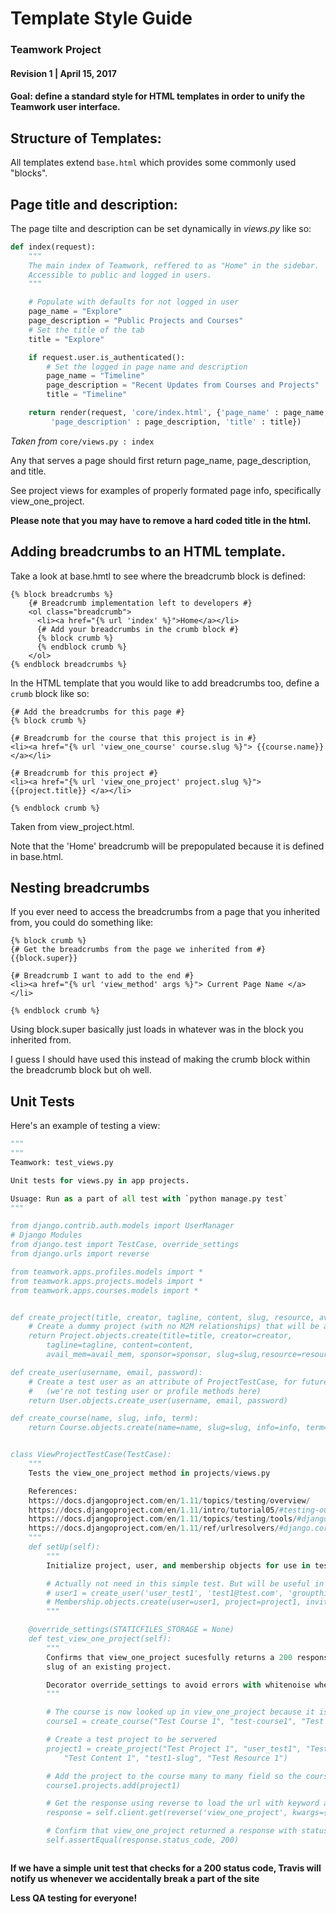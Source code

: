 Template Style Guide
======
### Teamwork Project
#### Revision 1 | April 15, 2017

#### Goal: define a standard style for HTML templates in order to unify the Teamwork user interface.

## Structure of Templates:

All templates extend `base.html` which provides some commonly used "blocks".

## Page title and description:
The page tilte and description can be set dynamically in *views.py* like so:

```python
def index(request):
    """
    The main index of Teamwork, reffered to as "Home" in the sidebar. 
    Accessible to public and logged in users.
    """

    # Populate with defaults for not logged in user
    page_name = "Explore"
    page_description = "Public Projects and Courses"
    # Set the title of the tab
    title = "Explore"

    if request.user.is_authenticated():
        # Set the logged in page name and description
        page_name = "Timeline"
        page_description = "Recent Updates from Courses and Projects"
        title = "Timeline"

    return render(request, 'core/index.html', {'page_name' : page_name,
         'page_description' : page_description, 'title' : title})
```
*Taken from* `core/views.py : index`


Any that serves a page should first return page_name, page_description, and title.

See project views for examples of properly formated page info, specifically view_one_project.

**Please note that you may have to remove a hard coded title in the html.**

## Adding breadcrumbs to an HTML template.

Take a look at base.hmtl to see where the breadcrumb block is defined:
```
{% block breadcrumbs %}
    {# Breadcrumb implementation left to developers #}
    <ol class="breadcrumb">
      <li><a href="{% url 'index' %}">Home</a></li>
      {# Add your breadcrumbs in the crumb block #}
      {% block crumb %}
      {% endblock crumb %}
    </ol>
{% endblock breadcrumbs %}
```

In the HTML template that you would like to add breadcrumbs too, define a `crumb` block like so:
```
{# Add the breadcrumbs for this page #}
{% block crumb %}

{# Breadcrumb for the course that this project is in #}
<li><a href="{% url 'view_one_course' course.slug %}"> {{course.name}} </a></li>

{# Breadcrumb for this project #}
<li><a href="{% url 'view_one_project' project.slug %}"> {{project.title}} </a></li>

{% endblock crumb %}
```
Taken from view_project.html.

Note that the 'Home' breadcrumb will be prepopulated because it is defined in base.html.

## Nesting breadcrumbs

If you ever need to access the breadcrumbs from a page that you inherited from, you could do something like:
```
{% block crumb %}
{# Get the breadcrumbs from the page we inherited from #}
{{block.super}}

{# Breadcrumb I want to add to the end #}
<li><a href="{% url 'view_method' args %}"> Current Page Name </a></li>

{% endblock crumb %}
```
Using block.super basically just loads in whatever was in the block you inherited from.

I guess I should have used this instead of making the crumb block within the breadcrumb block but oh well.


## Unit Tests

Here's an example of testing a view:
```python
"""
"""
Teamwork: test_views.py

Unit tests for views.py in app projects.

Usuage: Run as a part of all test with `python manage.py test`
"""

from django.contrib.auth.models import UserManager
# Django Modules
from django.test import TestCase, override_settings
from django.urls import reverse

from teamwork.apps.profiles.models import *
from teamwork.apps.projects.models import *
from teamwork.apps.courses.models import *


def create_project(title, creator, tagline, content, slug, resource, avail_mem=True, sponsor=False):
    # Create a dummy project (with no M2M relationships) that will be associated with user1
    return Project.objects.create(title=title, creator=creator,
        tagline=tagline, content=content,
        avail_mem=avail_mem, sponsor=sponsor, slug=slug,resource=resource)

def create_user(username, email, password):
    # Create a test user as an attribute of ProjectTestCase, for future use
    #   (we're not testing user or profile methods here)
    return User.objects.create_user(username, email, password)

def create_course(name, slug, info, term):
    return Course.objects.create(name=name, slug=slug, info=info, term=term)


class ViewProjectTestCase(TestCase):
    """
    Tests the view_one_project method in projects/views.py

    References: 
    https://docs.djangoproject.com/en/1.11/topics/testing/overview/
    https://docs.djangoproject.com/en/1.11/intro/tutorial05/#testing-our-new-view
    https://docs.djangoproject.com/en/1.11/topics/testing/tools/#django.test.override_settings
    https://docs.djangoproject.com/en/1.11/ref/urlresolvers/#django.core.urlresolvers.reverse
    """
    def setUp(self):
        """
        Initialize project, user, and membership objects for use in test methods.

        # Actually not need in this simple test. But will be useful in other tests.
        # user1 = create_user('user_test1', 'test1@test.com', 'groupthink')
        # Membership.objects.create(user=user1, project=project1, invite_reason='')
        """

    @override_settings(STATICFILES_STORAGE = None)
    def test_view_one_project(self):
        """
        Confirms that view_one_project sucesfully returns a 200 response when given the
        slug of an existing project.

        Decorator override_settings to avoid errors with whitenoise when using client().
        """

        # The course is now looked up in view_one_project because it is needed for breadcrumbs.
        course1 = create_course("Test Course 1", "test-course1", "Test Info", "Test Term")

        # Create a test project to be servered
        project1 = create_project("Test Project 1", "user_test1", "Test Tagline 1", 
            "Test Content 1", "test1-slug", "Test Resource 1")

        # Add the project to the course many to many field so the course lookup is sucesfull.
        course1.projects.add(project1)

        # Get the response using reverse to load the url with keyword arg: slug of project 1
        response = self.client.get(reverse('view_one_project', kwargs={'slug':project1.slug}))

        # Confirm that view_one_project returned a response with status code 200 (page served sucesfully).
        self.assertEqual(response.status_code, 200)



```

**If we have a simple unit test that checks for a 200 status code, Travis will notify us whenever we accidentally break a part of the site**

**Less QA testing for everyone!**